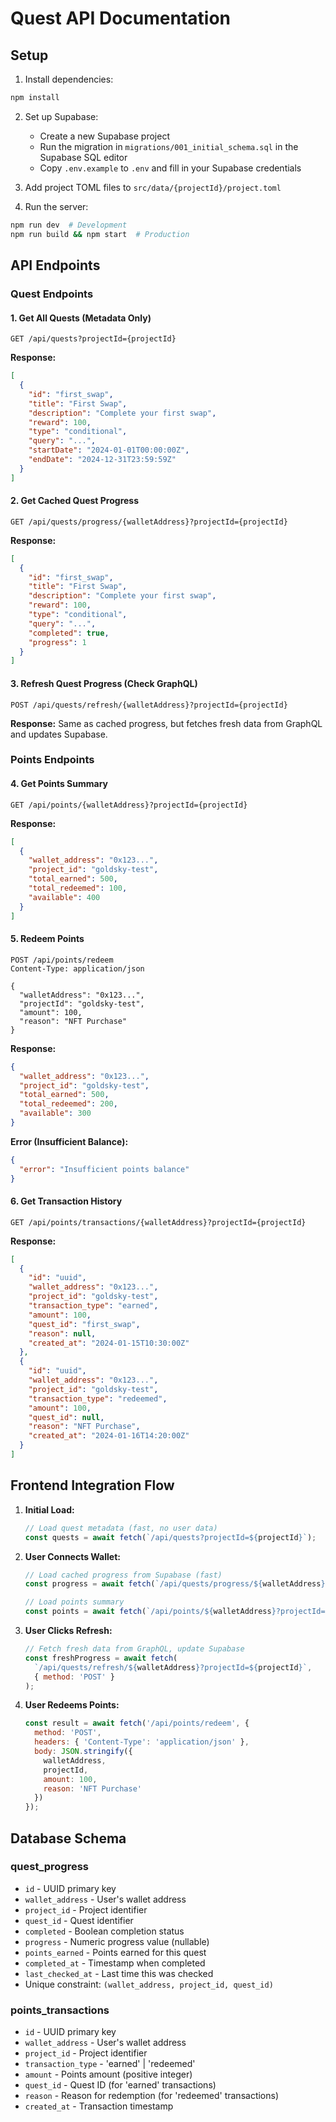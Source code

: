# Quest API Documentation

## Setup

1. Install dependencies:
```bash
npm install
```

2. Set up Supabase:
   - Create a new Supabase project
   - Run the migration in `migrations/001_initial_schema.sql` in the Supabase SQL editor
   - Copy `.env.example` to `.env` and fill in your Supabase credentials

3. Add project TOML files to `src/data/{projectId}/project.toml`

4. Run the server:
```bash
npm run dev  # Development
npm run build && npm start  # Production
```

## API Endpoints

### Quest Endpoints

#### 1. Get All Quests (Metadata Only)
```http
GET /api/quests?projectId={projectId}
```

**Response:**
```json
[
  {
    "id": "first_swap",
    "title": "First Swap",
    "description": "Complete your first swap",
    "reward": 100,
    "type": "conditional",
    "query": "...",
    "startDate": "2024-01-01T00:00:00Z",
    "endDate": "2024-12-31T23:59:59Z"
  }
]
```

#### 2. Get Cached Quest Progress
```http
GET /api/quests/progress/{walletAddress}?projectId={projectId}
```

**Response:**
```json
[
  {
    "id": "first_swap",
    "title": "First Swap",
    "description": "Complete your first swap",
    "reward": 100,
    "type": "conditional",
    "query": "...",
    "completed": true,
    "progress": 1
  }
]
```

#### 3. Refresh Quest Progress (Check GraphQL)
```http
POST /api/quests/refresh/{walletAddress}?projectId={projectId}
```

**Response:** Same as cached progress, but fetches fresh data from GraphQL and updates Supabase.

### Points Endpoints

#### 4. Get Points Summary
```http
GET /api/points/{walletAddress}?projectId={projectId}
```

**Response:**
```json
[
  {
    "wallet_address": "0x123...",
    "project_id": "goldsky-test",
    "total_earned": 500,
    "total_redeemed": 100,
    "available": 400
  }
]
```

#### 5. Redeem Points
```http
POST /api/points/redeem
Content-Type: application/json

{
  "walletAddress": "0x123...",
  "projectId": "goldsky-test",
  "amount": 100,
  "reason": "NFT Purchase"
}
```

**Response:**
```json
{
  "wallet_address": "0x123...",
  "project_id": "goldsky-test",
  "total_earned": 500,
  "total_redeemed": 200,
  "available": 300
}
```

**Error (Insufficient Balance):**
```json
{
  "error": "Insufficient points balance"
}
```

#### 6. Get Transaction History
```http
GET /api/points/transactions/{walletAddress}?projectId={projectId}
```

**Response:**
```json
[
  {
    "id": "uuid",
    "wallet_address": "0x123...",
    "project_id": "goldsky-test",
    "transaction_type": "earned",
    "amount": 100,
    "quest_id": "first_swap",
    "reason": null,
    "created_at": "2024-01-15T10:30:00Z"
  },
  {
    "id": "uuid",
    "wallet_address": "0x123...",
    "project_id": "goldsky-test",
    "transaction_type": "redeemed",
    "amount": 100,
    "quest_id": null,
    "reason": "NFT Purchase",
    "created_at": "2024-01-16T14:20:00Z"
  }
]
```

## Frontend Integration Flow

1. **Initial Load:**
   ```javascript
   // Load quest metadata (fast, no user data)
   const quests = await fetch(`/api/quests?projectId=${projectId}`);
   ```

2. **User Connects Wallet:**
   ```javascript
   // Load cached progress from Supabase (fast)
   const progress = await fetch(`/api/quests/progress/${walletAddress}?projectId=${projectId}`);

   // Load points summary
   const points = await fetch(`/api/points/${walletAddress}?projectId=${projectId}`);
   ```

3. **User Clicks Refresh:**
   ```javascript
   // Fetch fresh data from GraphQL, update Supabase
   const freshProgress = await fetch(
     `/api/quests/refresh/${walletAddress}?projectId=${projectId}`,
     { method: 'POST' }
   );
   ```

4. **User Redeems Points:**
   ```javascript
   const result = await fetch('/api/points/redeem', {
     method: 'POST',
     headers: { 'Content-Type': 'application/json' },
     body: JSON.stringify({
       walletAddress,
       projectId,
       amount: 100,
       reason: 'NFT Purchase'
     })
   });
   ```

## Database Schema

### quest_progress
- `id` - UUID primary key
- `wallet_address` - User's wallet address
- `project_id` - Project identifier
- `quest_id` - Quest identifier
- `completed` - Boolean completion status
- `progress` - Numeric progress value (nullable)
- `points_earned` - Points earned for this quest
- `completed_at` - Timestamp when completed
- `last_checked_at` - Last time this was checked
- Unique constraint: `(wallet_address, project_id, quest_id)`

### points_transactions
- `id` - UUID primary key
- `wallet_address` - User's wallet address
- `project_id` - Project identifier
- `transaction_type` - 'earned' | 'redeemed'
- `amount` - Points amount (positive integer)
- `quest_id` - Quest ID (for 'earned' transactions)
- `reason` - Reason for redemption (for 'redeemed' transactions)
- `created_at` - Transaction timestamp
